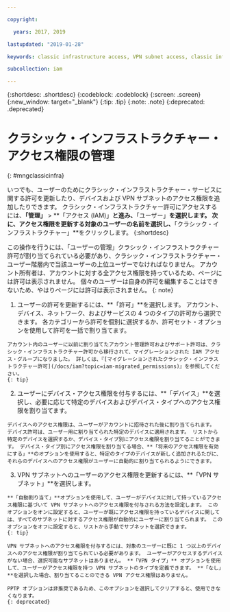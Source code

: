 ```yaml
---

copyright:

  years: 2017, 2019

lastupdated: "2019-01-28"

keywords: classic infrastructure access, VPN subnet access, classic infrastructure permissions, device access

subcollection: iam

---
```


{:shortdesc: .shortdesc}
{:codeblock: .codeblock}
{:screen: .screen}
{:new_window: target="_blank"}
{:tip: .tip}
{:note: .note}
{:deprecated: .deprecated}

# クラシック・インフラストラクチャー・アクセス権限の管理
{: #mngclassicinfra}

いつでも、ユーザーのためにクラシック・インフラストラクチャー・サービスに関する許可を更新したり、デバイスおよび VPN サブネットのアクセス権限を追加したりできます。 クラシック・インフラストラクチャー許可にアクセスするには、**「管理」** &gt; **「アクセス (IAM)」**と進み、**「ユーザー」**を選択します。 次に、アクセス権限を更新する対象のユーザーの名前を選択し、**「クラシック・インフラストラクチャー」**をクリックします。
{:shortdesc}

この操作を行うには、「ユーザーの管理」クラシック・インフラストラクチャー許可が割り当てられている必要があり、クラシック・インフラストラクチャー・ユーザー階層内で当該ユーザーの上位ユーザーでなければなりません。 アカウント所有者は、アカウントに対する全アクセス権限を持っているため、ページには許可は表示されません。 個々のユーザーは自身の許可を編集することはできないため、やはりページには許可は表示されません。
{: note}

  1. ユーザーの許可を更新するには、**「許可」**を選択します。 アカウント、デバイス、ネットワーク、およびサービスの 4 つのタイプの許可から選択できます。 各カテゴリーから許可を個別に選択するか、許可セット・オプションを使用して許可を一括で割り当てます。

    アカウント内のユーザーに以前に割り当てたアカウント管理許可およびサポート許可は、クラシック・インフラストラクチャー許可から移行されて、マイグレーションされた IAM アクセス・グループになりました。 詳しくは、『[マイグレーションされたクラシック・インフラストラクチャー許可](/docs/iam?topic=iam-migrated_permissions)』を参照してください。
    {: tip}

  2. ユーザーにデバイス・アクセス権限を付与するには、**「デバイス」**を選択し、必要に応じて特定のデバイスおよびデバイス・タイプへのアクセス権限を割り当てます。

    デバイスへのアクセス権限は、ユーザーがアカウントに招待された後に割り当てられます。 デバイス許可は、ユーザー用に割り当てられた特定のデバイスに適用されます。 リストから特定のデバイスを選択するか、デバイス・タイプ別にアクセス権限を割り当てることができます。 デバイス・タイプ別にアクセス権限を割り当てる場合、**「将来のアクセス権限を有効にする」**のオプションを使用すると、特定のタイプのデバイスが新しく追加されるたびに、それらのデバイスへのアクセス権限がユーザーに自動的に割り当てられるようにできます。

  3. VPN サブネットへのユーザーのアクセス権限を更新するには、**「VPN サブネット」**を選択します。

    **「自動割り当て」**オプションを使用して、ユーザーがデバイスに対して持っているアクセス権限に基づいて VPN サブネットへのアクセス権限を付与される方法を設定します。 このオプションをオンに設定すると、ユーザーが既にアクセス権限を持っているデバイスに関しては、すべてのサブネットに対するアクセス権限が自動的にユーザーに割り当てられます。 このオプションをオフに設定すると、リストから手動でサブネットを選択できます。
    {: tip}

    VPN サブネットへのアクセス権限を付与するには、対象のユーザーに既に 1 つ以上のデバイスへのアクセス権限が割り当てられている必要があります。 ユーザーがアクセスするデバイスがない場合、選択可能なサブネットはありません。 **「VPN タイプ」** オプションを使用して、ユーザーがアクセス権限を持つ VPN サブネットのタイプを定義できます。 **「なし」**を選択した場合、割り当てることのできる VPN アクセス権限はありません。

    PPTP オプションは非推奨であるため、このオプションを選択してクリアすると、使用できなくなります。
    {: deprecated}
